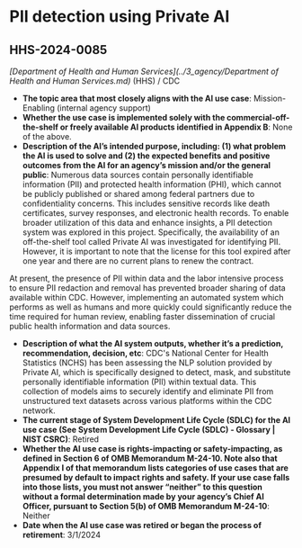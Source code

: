 # PII detection using Private AI
## HHS-2024-0085
_[Department of Health and Human Services](../3_agency/Department of Health and Human Services.md)_ (HHS) / CDC


+ **The topic area that most closely aligns with the AI use case**: Mission-Enabling (internal agency support)
+ **Whether the use case is implemented solely with the commercial-off-the-shelf or freely available AI products identified in Appendix B**: None of the above.
+ **Description of the AI’s intended purpose, including: (1) what problem the AI is used to solve and (2) the expected benefits and positive outcomes from the AI for an agency’s mission and/or the general public**: Numerous data sources contain personally identifiable information (PII) and protected health information (PHI), which cannot be publicly published or shared among federal partners due to confidentiality concerns. This includes sensitive records like death certificates, survey responses, and electronic health records. To enable broader utilization of this data and enhance insights, a PII detection system was explored in this project. Specifically, the availability of an off-the-shelf tool called Private AI was investigated for identifying PII. However, it is important to note that the license for this tool expired after one year and there are no current plans to renew the contract.

At present, the presence of PII within data and the labor intensive process to ensure PII redaction and removal has prevented broader sharing of data available within CDC. However, implementing an automated system which performs as well as humans and more quickly could significantly reduce the time required for human review, enabling faster dissemination of crucial public health information and data sources.
+ **Description of what the AI system outputs, whether it’s a prediction, recommendation, decision, etc**: CDC's National Center for Health Statistics (NCHS) has been assessing the NLP solution provided by Private AI, which is specifically designed to detect, mask, and substitute personally identifiable information (PII) within textual data. This collection of models aims to securely identify and eliminate PII from unstructured text datasets across various platforms within the CDC network.
+ **The current stage of System Development Life Cycle (SDLC) for the AI use case (See System Development Life Cycle (SDLC) - Glossary | NIST CSRC)**: Retired
+ **Whether the AI use case is rights-impacting or safety-impacting, as defined in Section 6 of OMB Memorandum M-24-10. Note also that Appendix I of that memorandum lists categories of use cases that are presumed by default to impact rights and safety. If your use case falls into those lists, you must not answer “neither” to this question without a formal determination made by your agency’s Chief AI Officer, pursuant to Section 5(b) of OMB Memorandum M-24-10**: Neither
+ **Date when the AI use case was retired or began the process of retirement**: 3/1/2024
